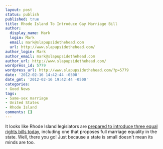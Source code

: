 ```yaml
---
layout: post
status: publish
published: true
title: Rhode Island To Introduce Gay Marriage Bill
author:
  display_name: Mark
  login: Mark
  email: mark@slapupsidethehead.com
  url: http://www.slapupsidethehead.com/
author_login: Mark
author_email: mark@slapupsidethehead.com
author_url: http://www.slapupsidethehead.com/
wordpress_id: 5779
wordpress_url: http://www.slapupsidethehead.com/?p=5779
date: '2012-02-16 14:42:44 -0500'
date_gmt: '2012-02-16 19:42:44 -0500'
categories:
- Good News
tags:
- Same-sex marriage
- United States
- Rhode Island
comments: []
---
```

It looks like Rhode Island legislators are [prepared to introduce three equal rights bills today](http://news.providencejournal.com/breaking-news/2012/02/gay-rights-bill.html), including one that proposes full marriage equality in the state. Well, there you go! Just because a state is small doesn't mean its minds are too.

